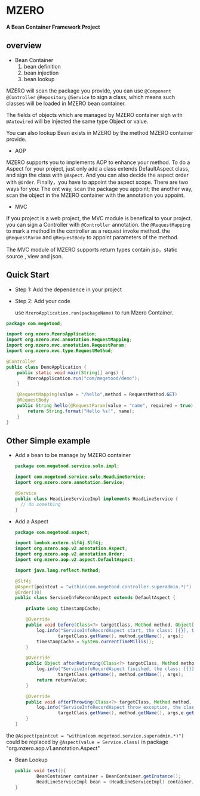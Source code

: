 # MZERO

**A Bean Container Framework Project**

## overview

* Bean Container
  1. bean definition
  2. bean injection
  3. bean lookup

 MZERO will scan the package you provide, you can use `@Component` `@Controller` `@Repository` `@Service` to sign a class, which means such classes will be loaded in MZERO bean container.

The fields of objects which are managed by MZERO container sigh with   `@Autowired` will be injected the same type Object or value.

You can also lookup Bean exists in MZERO by the method MZERO container provide.

* AOP

MZERO supports you to implements AOP to enhance your method. To do a Aspect for your project, just only add a class extends DefaultAspect class, and sign the class with `@Aspect`. And you can also decide the aspect order  with `@Order`. Finally，you have to appoint the aspect scope. There are two ways for you: The ont way, scan the package you appoint; the another way, scan the object in the MZERO container with the annotation you appoint. 

* MVC

If you project is a web project, the MVC module is benefical to your project. you can sign a Controller with `@Controller` annotation. the `@RequestMapping` to mark a method in the controller as a request invoke method. the `@RequestParam` and `@RequestBody` to appoint  parameters of the method.

The MVC module of MZERO supports return types contain jsp，static source , view and json.

## Quick Start

* Step 1: Add the dependence in your project

* Step 2: Add your code

  use `MzeroApplication.run(packageName)` to run Mzero Container.

```java
package com.megetood;

import org.mzero.MzeroApplication;
import org.mzero.mvc.annotation.RequestMapping;
import org.mzero.mvc.annotation.RequestParam;
import org.mzero.mvc.type.RequestMethod;

@Controller
public class DemoApplication {
    public static void main(String[] args) {
        MzeroApplication.run("com/megetood/demo");
    }

    @RequestMapping(value = "/hello",method = RequestMethod.GET)
    @RequestBody
    public String hello(@RequestParam(value = "name", required = true) String name) {
        return String.format("Hello %s!", name);
    }
}
```

## Other Simple example

* Add a bean to be manage by MZERO container

  ```java
  package com.megetood.service.solo.impl;
  
  import com.megetood.service.solo.HeadLineService;
  import org.mzero.core.annotation.Service;
  
  @Service
  public class HeadLineServiceImpl implements HeadLineService {
  	// do something
  }
  ```

  

* Add a Aspect 

  ```java
  package com.megetood.aspect;
  
  import lombok.extern.slf4j.Slf4j;
  import org.mzero.aop.v2.annotation.Aspect;
  import org.mzero.aop.v2.annotation.Order;
  import org.mzero.aop.v2.aspect.DefaultAspect;
  
  import java.lang.reflect.Method;
  
  @Slf4j
  @Aspect(pointcut = "within(com.megetood.controller.superadmin.*)")
  @Order(10)
  public class ServiceInfoRecordAspect extends DefaultAspect {
  
      private Long timestampCache;
  
      @Override
      public void before(Class<?> targetClass, Method method, Object[] args) throws Throwable {
          log.info("ServiceInfoRecordAspect start, the class: [{}], the method: [{}], the args: [{}]",
                  targetClass.getName(), method.getName(), args);
          timestampCache = System.currentTimeMillis();
      }
  
      @Override
      public Object afterReturning(Class<?> targetClass, Method method, Object[] args, Object returnValue) throws Throwable {
          log.info("ServiceInfoRecordAspect finished, the class: [{}], the method: [{}], the args: [{}]",
                  targetClass.getName(), method.getName(), args);
          return returnValue;
      }
  
      @Override
      public void afterThrowing(Class<?> targetClass, Method method, Object[] args, Throwable e) throws Throwable {
          log.info("ServiceInfoRecordAspect throw exception, the class: [{}], the method: [{}], the args: [{}]",
                  targetClass.getName(), method.getName(), args,e.getMessage());
      }
  }
  ```

the `@Aspect(pointcut = "within(com.megetood.service.superadmin.*)")` could be replaced by `@Aspect(value = Service.class)` in package "org.mzero.aop.v1.annotation.Aspect"

* Bean Lookup

  ```java
  public void test(){
          BeanContainer container = BeanContainer.getInstance();
          HeadLineServiceImpl bean = (HeadLineServiceImpl) container.getBean(HeadLineService.class);
  }
  ```

  
